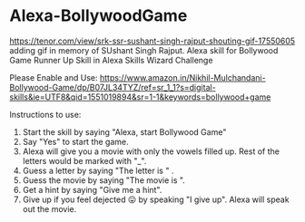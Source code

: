 # Alexa-BollywoodGame

https://tenor.com/view/srk-ssr-sushant-singh-rajput-shouting-gif-17550605 adding  gif in memory of SUshant Singh Rajput.
Alexa skill for Bollywood Game
Runner Up Skill in Alexa Skills Wizard Challenge

Please Enable and Use: https://www.amazon.in/Nikhil-Mulchandani-Bollywood-Game/dp/B07JL34TYZ/ref=sr_1_1?s=digital-skills&ie=UTF8&qid=1551019894&sr=1-1&keywords=bollywood+game

Instructions to use:

1. Start the skill by saying "Alexa, start Bollywood Game"
2. Say "Yes" to start the game.
3. Alexa will give you a movie with only the vowels filled up. Rest of the letters would be marked with "_".
4. Guess a letter by saying "The letter is <letter>" .
5. Guess the movie by saying "The movie is <movie>".
6. Get a hint by saying "Give me a hint".
7. Give up if you feel dejected 😛 by speaking "I give up". Alexa will speak out the movie.
